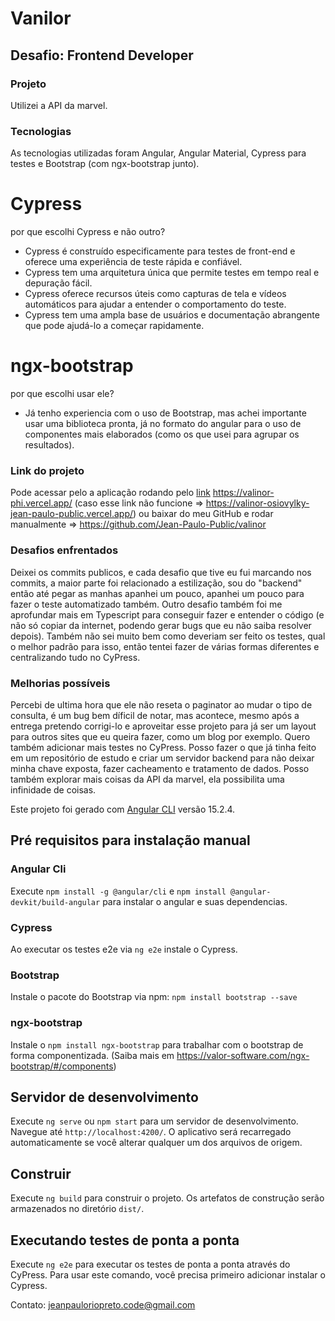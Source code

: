 # Vanilor

## Desafio: Frontend Developer

### Projeto
Utilizei a API da marvel.

### Tecnologias
As tecnologias utilizadas foram Angular, Angular Material, Cypress para testes e Bootstrap (com ngx-bootstrap junto).
# Cypress
por que escolhi Cypress e não outro?
- Cypress é construído especificamente para testes de front-end e oferece uma experiência de teste rápida e confiável.
- Cypress tem uma arquitetura única que permite testes em tempo real e depuração fácil.
- Cypress oferece recursos úteis como capturas de tela e vídeos automáticos para ajudar a entender o comportamento do teste.
- Cypress tem uma ampla base de usuários e documentação abrangente que pode ajudá-lo a começar rapidamente.
# ngx-bootstrap
por que escolhi usar ele?
- Já tenho experiencia com o uso de Bootstrap, mas achei importante usar uma biblioteca pronta, já no formato do angular para o uso de componentes mais elaborados (como os que usei para agrupar os resultados).

### Link do projeto
Pode acessar pelo a aplicação rodando pelo [link](https://valinor-phi.vercel.app/)
https://valinor-phi.vercel.app/ (caso esse link não funcione => https://valinor-osiovylky-jean-paulo-public.vercel.app/)
ou baixar do meu GitHub e rodar manualmente => https://github.com/Jean-Paulo-Public/valinor

### Desafios enfrentados
Deixei os commits publicos, e cada desafio que tive eu fui marcando nos commits, a maior parte foi relacionado a estilização, sou do "backend" então até pegar as manhas apanhei um pouco, apanhei um pouco para fazer o teste automatizado também. Outro desafio também foi me aprofundar mais em Typescript para conseguir fazer e entender o código (e não só copiar da internet, podendo gerar bugs que eu não saiba resolver depois).
Também não sei muito bem como deveriam ser feito os testes, qual o melhor padrão para isso, então tentei fazer de várias formas diferentes e centralizando tudo no CyPress.

### Melhorias possíveis
Percebi de ultima hora que ele não reseta o paginator ao mudar o tipo de consulta, é um bug bem díficil de notar, mas acontece, mesmo após a entrega pretendo corrigi-lo e aproveitar esse projeto para já ser um layout para outros sites que eu queira fazer, como um blog por exemplo.
Quero também adicionar mais testes no CyPress.
Posso fazer o que já tinha feito em um repositório de estudo e criar um servidor backend para não deixar minha chave exposta, fazer cacheamento e tratamento de dados. Posso também explorar mais coisas da API da marvel, ela possibilita uma infinidade de coisas.

Este projeto foi gerado com [Angular CLI](https://github.com/angular/angular-cli) versão 15.2.4.

## Pré requisitos para instalação manual

### Angular Cli
Execute `npm install -g @angular/cli` e `npm install @angular-devkit/build-angular` para instalar o angular e suas dependencias.

### Cypress
Ao executar os testes e2e via `ng e2e` instale o Cypress.

### Bootstrap
Instale o pacote do Bootstrap via npm: `npm install bootstrap --save`

### ngx-bootstrap
Instale o `npm install ngx-bootstrap` para trabalhar com o bootstrap de forma componentizada. (Saiba mais em https://valor-software.com/ngx-bootstrap/#/components)

## Servidor de desenvolvimento

Execute `ng serve` ou `npm start` para um servidor de desenvolvimento. Navegue até `http://localhost:4200/`. O aplicativo será recarregado automaticamente se você alterar qualquer um dos arquivos de origem.

## Construir

Execute `ng build` para construir o projeto. Os artefatos de construção serão armazenados no diretório `dist/`.

## Executando testes de ponta a ponta

Execute `ng e2e` para executar os testes de ponta a ponta através do CyPress. Para usar este comando, você precisa primeiro adicionar instalar o Cypress.

Contato: jeanpauloriopreto.code@gmail.com
